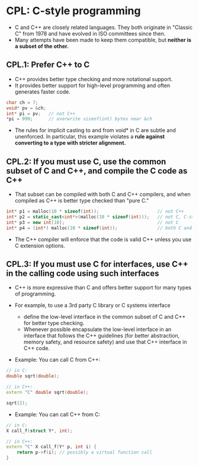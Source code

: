# CPL: C-style programming
- C and C++ are closely related languages. They both originate in "Classic C" from 1978 and have evolved in ISO committees since then.
- Many attempts have been made to keep them compatible, but **neither is a subset of the other.**

## CPL.1: Prefer C++ to C
- C++ provides better type checking and more notational support.
- It provides better support for high-level programming and often generates faster code.

```cpp
char ch = 7;
void* pv = &ch;
int* pi = pv;   // not C++
*pi = 999;      // overwrite sizeof(int) bytes near &ch
```
- The rules for implicit casting to and from void* in C are subtle and unenforced. In particular, this example violates a **rule against converting to a type with stricter alignment.**


## CPL.2: If you must use C, use the common subset of C and C++, and compile the C code as C++
- That subset can be compiled with both C and C++ compilers, and when compiled as C++ is better type checked than "pure C."

```cpp
int* p1 = malloc(10 * sizeof(int));                      // not C++
int* p2 = static_cast<int*>(malloc(10 * sizeof(int)));   // not C, C-style C++
int* p3 = new int[10];                                   // not C
int* p4 = (int*) malloc(10 * sizeof(int));               // both C and C++
```
- The C++ compiler will enforce that the code is valid C++ unless you use C extension options.

## CPL.3: If you must use C for interfaces, use C++ in the calling code using such interfaces
- C++ is more expressive than C and offers better support for many types of programming.
- For example, to use a 3rd party C library or C systems interface
  - define the low-level interface in the common subset of C and C++ for better type checking.
  - Whenever possible encapsulate the low-level interface in an interface that follows the C++ guidelines (for better abstraction, memory safety, and resource safety) and use that C++ interface in C++ code.

- Example: You can call C from C++:
```cpp
// in C:
double sqrt(double);

// in C++:
extern "C" double sqrt(double);

sqrt(2);
```

- Example: You can call C++ from C:
```cpp
// in C:
X call_f(struct Y*, int);

// in C++:
extern "C" X call_f(Y* p, int i) {
    return p->f(i); // possibly a virtual function call
}
```
